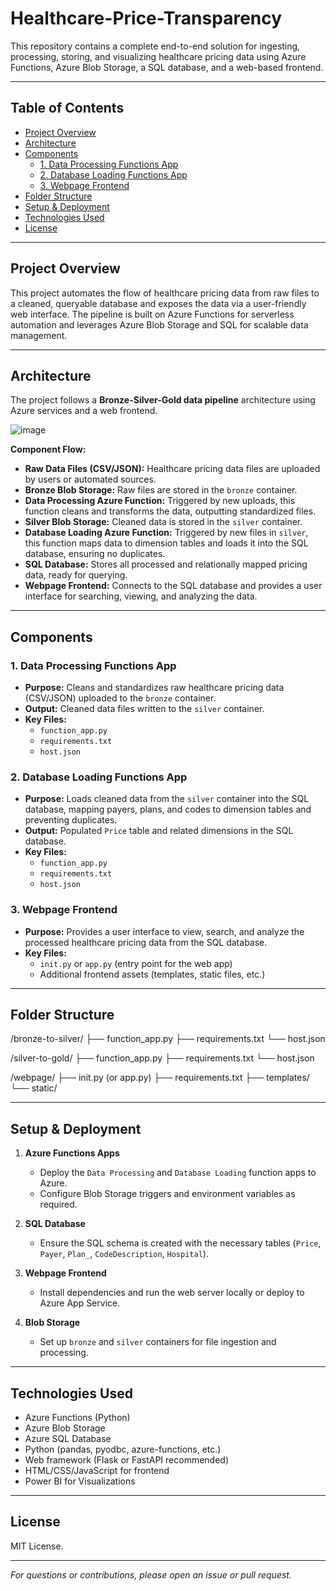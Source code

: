 # Healthcare-Price-Transparency

This repository contains a complete end-to-end solution for ingesting, processing, storing, and visualizing healthcare pricing data using Azure Functions, Azure Blob Storage, a SQL database, and a web-based frontend.

---

## Table of Contents

- [Project Overview](#project-overview)
- [Architecture](#architecture)
- [Components](#components)
  - [1. Data Processing Functions App](#1-Data-Processing-functions-app)
  - [2. Database Loading Functions App](#2-Database-loading-functions-app)
  - [3. Webpage Frontend](#3-webpage-frontend)
- [Folder Structure](#folder-structure)
- [Setup & Deployment](#setup--deployment)
- [Technologies Used](#technologies-used)
- [License](#license)

---

## Project Overview

This project automates the flow of healthcare pricing data from raw files to a cleaned, queryable database and exposes the data via a user-friendly web interface. The pipeline is built on Azure Functions for serverless automation and leverages Azure Blob Storage and SQL for scalable data management.

---

## Architecture

The project follows a **Bronze-Silver-Gold data pipeline** architecture using Azure services and a web frontend.

![image](https://github.com/user-attachments/assets/7ce505dc-d2af-4276-9d06-777d906fc64b)


**Component Flow:**

- **Raw Data Files (CSV/JSON):** Healthcare pricing data files are uploaded by users or automated sources.
- **Bronze Blob Storage:** Raw files are stored in the `bronze` container.
- **Data Processing Azure Function:** Triggered by new uploads, this function cleans and transforms the data, outputting standardized files.
- **Silver Blob Storage:** Cleaned data is stored in the `silver` container.
- **Database Loading Azure Function:** Triggered by new files in `silver`, this function maps data to dimension tables and loads it into the SQL database, ensuring no duplicates.
- **SQL Database:** Stores all processed and relationally mapped pricing data, ready for querying.
- **Webpage Frontend:** Connects to the SQL database and provides a user interface for searching, viewing, and analyzing the data.
  
---

## Components

### 1. Data Processing Functions App

- **Purpose:** Cleans and standardizes raw healthcare pricing data (CSV/JSON) uploaded to the `bronze` container.
- **Output:** Cleaned data files written to the `silver` container.
- **Key Files:**  
  - `function_app.py`  
  - `requirements.txt`  
  - `host.json`  

### 2. Database Loading Functions App

- **Purpose:** Loads cleaned data from the `silver` container into the SQL database, mapping payers, plans, and codes to dimension tables and preventing duplicates.
- **Output:** Populated `Price` table and related dimensions in the SQL database.
- **Key Files:**  
  - `function_app.py`  
  - `requirements.txt`  
  - `host.json`  

### 3. Webpage Frontend

- **Purpose:** Provides a user interface to view, search, and analyze the processed healthcare pricing data from the SQL database.
- **Key Files:**  
  - `init.py` or `app.py` (entry point for the web app)  
  - Additional frontend assets (templates, static files, etc.)

---

## Folder Structure

/bronze-to-silver/
├── function_app.py
├── requirements.txt
└── host.json

/silver-to-gold/
├── function_app.py
├── requirements.txt
└── host.json

/webpage/
├── init.py (or app.py)
├── requirements.txt
├── templates/
└── static/


---

## Setup & Deployment

1. **Azure Functions Apps**
   - Deploy the `Data Processing` and `Database Loading` function apps to Azure.
   - Configure Blob Storage triggers and environment variables as required.

2. **SQL Database**
   - Ensure the SQL schema is created with the necessary tables (`Price`, `Payer`, `Plan_`, `CodeDescription`, `Hospital`).

3. **Webpage Frontend**
   - Install dependencies and run the web server locally or deploy to Azure App Service.

4. **Blob Storage**
   - Set up `bronze` and `silver` containers for file ingestion and processing.

---

## Technologies Used

- Azure Functions (Python)
- Azure Blob Storage
- Azure SQL Database
- Python (pandas, pyodbc, azure-functions, etc.)
- Web framework (Flask or FastAPI recommended)
- HTML/CSS/JavaScript for frontend
- Power BI for Visualizations

---

## License

MIT License.

---

_For questions or contributions, please open an issue or pull request._
